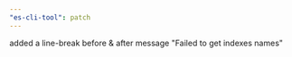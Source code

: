 ```yaml
---
"es-cli-tool": patch
---
```


added a line-break before & after message "Failed to get indexes names"
